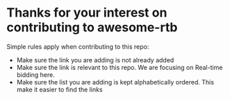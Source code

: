 Thanks for your interest on contributing to awesome-rtb
=====================================================

Simple rules apply when contributing to this repo:

- Make sure the link you are adding is not already added
- Make sure the link is relevant to this repo. We are focusing on Real-time bidding here.
- Make sure the list you are adding is kept alphabetically ordered. This make it easier to find the links
